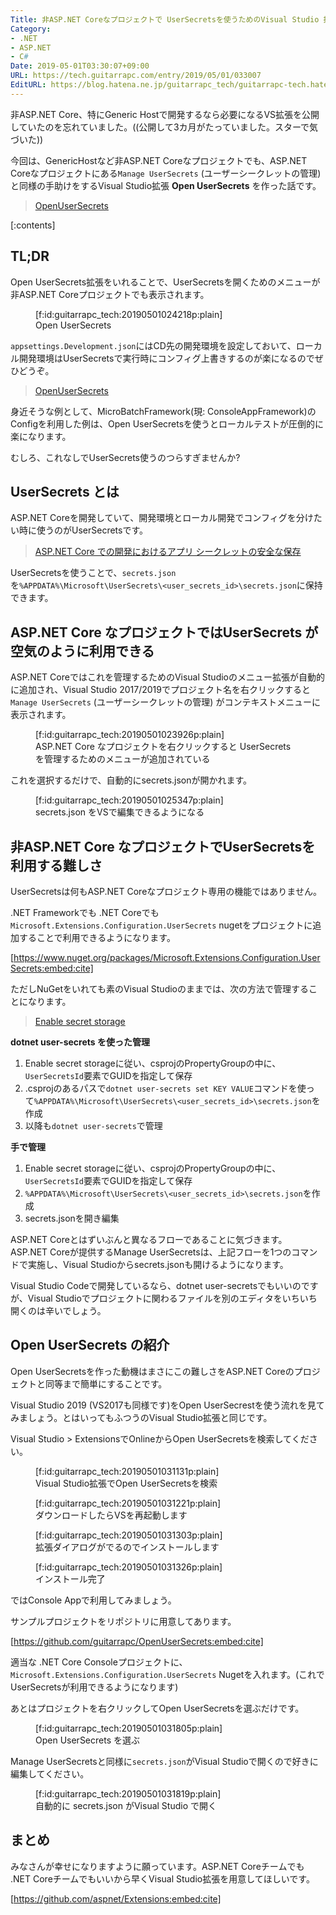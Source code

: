 ```yaml
---
Title: 非ASP.NET Coreなプロジェクトで UserSecretsを使うためのVisual Studio 拡張を作りました
Category:
- .NET
- ASP.NET
- C#
Date: 2019-05-01T03:30:07+09:00
URL: https://tech.guitarrapc.com/entry/2019/05/01/033007
EditURL: https://blog.hatena.ne.jp/guitarrapc_tech/guitarrapc-tech.hatenablog.com/atom/entry/17680117127097409003
---
```


非ASP.NET Core、特にGeneric Hostで開発するなら必要になるVS拡張を公開していたのを忘れていました。((公開して3カ月がたっていました。スターで気づいた))

今回は、GenericHostなど非ASP.NET Coreなプロジェクトでも、ASP.NET Coreなプロジェクトにある`Manage UserSecrets` (ユーザーシークレットの管理) と同様の手助けをするVisual Studio拡張 **Open UserSecrets** を作った話です。

> [OpenUserSecrets](https://marketplace.visualstudio.com/items?itemName=guitarrapc.OpenUserSecrets)


[:contents]

## TL;DR

Open UserSecrets拡張をいれることで、UserSecretsを開くためのメニューが非ASP.NET Coreプロジェクトでも表示されます。

<figure class="figure-image figure-image-fotolife" title="Open UserSecrets">[f:id:guitarrapc_tech:20190501024218p:plain]<figcaption>Open UserSecrets</figcaption></figure>

`appsettings.Development.json`にはCD先の開発環境を設定しておいて、ローカル開発環境はUserSecretsで実行時にコンフィグ上書きするのが楽になるのでぜひどうぞ。

> [OpenUserSecrets](https://marketplace.visualstudio.com/items?itemName=guitarrapc.OpenUserSecrets)

身近そうな例として、MicroBatchFramework(現: ConsoleAppFramework)のConfigを利用した例は、Open UserSecretsを使うとローカルテストが圧倒的に楽になります。

むしろ、これなしでUserSecrets使うのつらすぎませんか?

## UserSecrets とは

ASP.NET Coreを開発していて、開発環境とローカル開発でコンフィグを分けたい時に使うのがUserSecretsです。

> [ASP.NET Core での開発におけるアプリ シークレットの安全な保存](https://learn.microsoft.com/ja-jp/aspnet/core/security/app-secrets?view=aspnetcore-9.0&tabs=windows)

UserSecretsを使うことで、`secrets.json`を`%APPDATA%\Microsoft\UserSecrets\<user_secrets_id>\secrets.json`に保持できます。

## ASP.NET Core なプロジェクトではUserSecrets が空気のように利用できる

ASP.NET Coreではこれを管理するためのVisual Studioのメニュー拡張が自動的に追加され、Visual Studio 2017/2019でプロジェクト名を右クリックすると`Manage UserSecrets` (ユーザーシークレットの管理) がコンテキストメニューに表示されます。

<figure class="figure-image figure-image-fotolife" title="ASP.NET Core なプロジェクトを右クリックすると UserSecrets を管理するためのメニューが追加されている">[f:id:guitarrapc_tech:20190501023926p:plain]<figcaption>ASP.NET Core なプロジェクトを右クリックすると UserSecrets を管理するためのメニューが追加されている</figcaption></figure>

これを選択するだけで、自動的にsecrets.jsonが開かれます。

<figure class="figure-image figure-image-fotolife" title="secrets.json をVSで編集できるようになる">[f:id:guitarrapc_tech:20190501025347p:plain]<figcaption>secrets.json をVSで編集できるようになる</figcaption></figure>

## 非ASP.NET Core なプロジェクトでUserSecretsを利用する難しさ

UserSecretsは何もASP.NET Coreなプロジェクト専用の機能ではありません。

.NET Frameworkでも .NET Coreでも`Microsoft.Extensions.Configuration.UserSecrets` nugetをプロジェクトに追加することで利用できるようになります。

[https://www.nuget.org/packages/Microsoft.Extensions.Configuration.UserSecrets:embed:cite]

ただしNuGetをいれても素のVisual Studioのままでは、次の方法で管理することになります。

> [Enable secret storage](https://docs.microsoft.com/en-us/aspnet/core/security/app-secrets?tabs=windows&ranMID=43674&ranEAID=je6NUbpObpQ&view=aspnetcore-2.2#enable-secret-storage)


**dotnet user-secrets を使った管理**

1. Enable secret storageに従い、csprojのPropertyGroupの中に、`UserSecretsId`要素でGUIDを指定して保存
1. .csprojのあるパスで`dotnet user-secrets set KEY VALUE`コマンドを使って`%APPDATA%\Microsoft\UserSecrets\<user_secrets_id>\secrets.json`を作成
1. 以降も`dotnet user-secrets`で管理

**手で管理**

1. Enable secret storageに従い、csprojのPropertyGroupの中に、`UserSecretsId`要素でGUIDを指定して保存
1.  `%APPDATA%\Microsoft\UserSecrets\<user_secrets_id>\secrets.json`を作成
1. secrets.jsonを開き編集

ASP.NET Coreとはずいぶんと異なるフローであることに気づきます。
ASP.NET Coreが提供するManage UserSecretsは、上記フローを1つのコマンドで実施し、Visual Studioからsecrets.jsonも開けるようになります。

Visual Studio Codeで開発しているなら、dotnet user-secretsでもいいのですが、Visual Studioでプロジェクトに関わるファイルを別のエディタをいちいち開くのは辛いでしょう。

## Open UserSecrets の紹介

Open UserSecretsを作った動機はまさにこの難しさをASP.NET Coreのプロジェクトと同等まで簡単にすることです。

Visual Studio 2019 (VS2017も同様です)をOpen UserSecrestを使う流れを見てみましょう。とはいってもふつうのVisual Studio拡張と同じです。

Visual Studio > ExtensionsでOnlineからOpen UserSecretsを検索してください。

<figure class="figure-image figure-image-fotolife" title="Visual Studio拡張でOpen UserSecretsを検索">[f:id:guitarrapc_tech:20190501031131p:plain]<figcaption>Visual Studio拡張でOpen UserSecretsを検索</figcaption></figure>

<figure class="figure-image figure-image-fotolife" title="ダウンロードしたらVSを再起動します">[f:id:guitarrapc_tech:20190501031221p:plain]<figcaption>ダウンロードしたらVSを再起動します</figcaption></figure>

<figure class="figure-image figure-image-fotolife" title="拡張ダイアログがでるのでインストールします">[f:id:guitarrapc_tech:20190501031303p:plain]<figcaption>拡張ダイアログがでるのでインストールします</figcaption></figure>

<figure class="figure-image figure-image-fotolife" title="インストール完了">[f:id:guitarrapc_tech:20190501031326p:plain]<figcaption>インストール完了</figcaption></figure>

ではConsole Appで利用してみましょう。

サンプルプロジェクトをリポジトリに用意してあります。

[https://github.com/guitarrapc/OpenUserSecrets:embed:cite]

適当な .NET Core Consoleプロジェクトに、`Microsoft.Extensions.Configuration.UserSecrets` Nugetを入れます。(これでUserSecretsが利用できるようになります)

あとはプロジェクトを右クリックしてOpen UserSecretsを選ぶだけです。

<figure class="figure-image figure-image-fotolife" title="Open UserSecrets を選ぶ">[f:id:guitarrapc_tech:20190501031805p:plain]<figcaption>Open UserSecrets を選ぶ</figcaption></figure>

Manage UserSecretsと同様に`secrets.json`がVisual Studioで開くので好きに編集してください。

<figure class="figure-image figure-image-fotolife" title="自動的に secrets.json がVisual Studio で開く">[f:id:guitarrapc_tech:20190501031819p:plain]<figcaption>自動的に secrets.json がVisual Studio で開く</figcaption></figure>

## まとめ

みなさんが幸せになりますように願っています。ASP.NET Coreチームでも .NET Coreチームでもいいから早くVisual Studio拡張を用意してほしいです。

[https://github.com/aspnet/Extensions:embed:cite]
